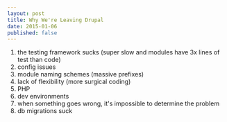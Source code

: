 ```yaml
---
layout: post
title: Why We're Leaving Drupal
date: 2015-01-06
published: false
---
```


1. the testing framework sucks (super slow and modules have 3x lines of test than code)
2. config issues
3. module naming schemes (massive prefixes)
4. lack of flexibility (more surgical coding)
5. PHP
6. dev environments
7. when something goes wrong, it's impossible to determine the problem
8. db migrations suck
